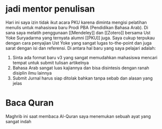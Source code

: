 # jadi mentor penulisan
Hari ini saya izin tidak ikut acara PKU karena diminta mengisi pelatihan menulis untuk mahasiswa baru Prodi PBA (Pendidikan Bahasa Arab). Di sana saya melatih penggunaan [[Mendeley]] dan [[Zotero]] bersama Ust Yoke Suryadarma yang ternyata alumni [[PKU]] juga. 
Saya cukup terpukau dengan cara penyajian Ust Yoke yang sangat lugas to-the-point dan juga sarat dengan isi dan referensi. Di antara hal baru yang saya pelajari adalah:
1. Sinta ada format baru v3 yang sangat memudahkan mahasiswa mencari tempat untuk submit tulisan artikelnya
2. Bahasa Arab sangat luas kajiannya dan bisa disintesis dengan ranah disiplin ilmu lainnya
3. Submit Jurnal harus siap ditolak bahkan tanpa sebab dan alasan yang jelas

# Baca Quran
Maghrib ini saat membaca Al-Quran saya menemukan sebuah ayat yang sangat indah 